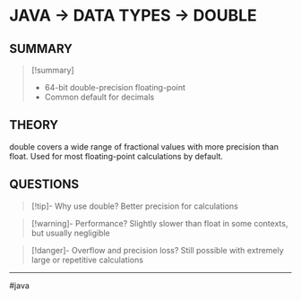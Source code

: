 # JAVA -> DATA TYPES -> DOUBLE
## SUMMARY
> [!summary]
> - 64-bit double-precision floating-point
>- Common default for decimals

## THEORY
double covers a wide range of fractional values with more precision than float. Used for most floating-point calculations by default.

## QUESTIONS
> [!tip]- Why use double?
> Better precision for calculations

> [!warning]- Performance?
> Slightly slower than float in some contexts, but usually negligible

> [!danger]- Overflow and precision loss?
> Still possible with extremely large or repetitive calculations
- - - 
#java 